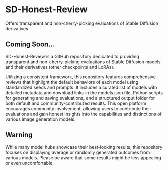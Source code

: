 # SD-Honest-Review
Offers transparent and non-cherry-picking evaluations of Stable Diffusion derivatives

## Coming Soon...
SD-Honest-Review is a GitHub repository dedicated to providing transparent and non-cherry-picking evaluations of Stable Diffusion models and their derivatives (other checkpoints and LoRAs).

Utilizing a consistent framework, this repository features comprehensive reviews that highlight the default behaviors of each model using standardized seeds and prompts. It includes a curated list of models with detailed metadata and download links in the models.json file, Python scripts for generating and saving evaluations, and a structured output folder for both default and community-contributed results. This open platform encourages community involvement, allowing users to contribute their evaluations and gain honest insights into the capabilities and distinctions of various image generation models.

## Warning
While many model hubs showcase their best-looking results, this repository focuses on displaying average or randomly generated outcomes from various models. Please be aware that some results might be less appealing or even uncomfortable.